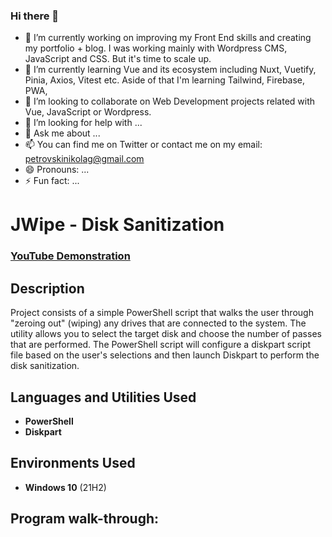 ### Hi there 👋 

- 🔭 I’m currently working on improving my Front End skills and creating my portfolio + blog. I was working mainly with Wordpress CMS, JavaScript and CSS. But it's time to scale up.
- 🌱 I’m currently learning Vue and its ecosystem including Nuxt, Vuetify, Pinia, Axios, Vitest etc. Aside of that I'm learning Tailwind, Firebase, PWA, 
- 👯 I’m looking to collaborate on Web Development projects related with Vue, JavaScript or Wordpress.
- 🤔 I’m looking for help with ...
- 💬 Ask me about ...
- 📫 You can find me on Twitter or contact me on my email: petrovskinikolag@gmail.com
- 😄 Pronouns: ...
- ⚡ Fun fact: ...

<h1>JWipe - Disk Sanitization</h1>

 ### [YouTube Demonstration](https://youtu.be/7eJexJVCqJo)

<h2>Description</h2>
Project consists of a simple PowerShell script that walks the user through "zeroing out" (wiping) any drives that are connected to the system. The utility allows you to select the target disk and choose the number of passes that are performed. The PowerShell script will configure a diskpart script file based on the user's selections and then launch Diskpart to perform the disk sanitization.
<br />


<h2>Languages and Utilities Used</h2>

- <b>PowerShell</b> 
- <b>Diskpart</b>

<h2>Environments Used </h2>

- <b>Windows 10</b> (21H2)

<h2>Program walk-through:</h2>
